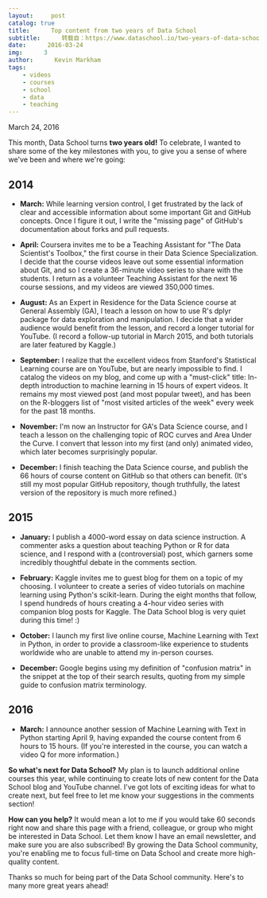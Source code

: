 ```yaml
---
layout:     post
catalog: true
title:      Top content from two years of Data School
subtitle:      转载自：https://www.dataschool.io/two-years-of-data-school/
date:      2016-03-24
img:      3
author:      Kevin Markham
tags:
    - videos
    - courses
    - school
    - data
    - teaching
---
```


March 24, 2016

This month, Data School turns **two years old!** To celebrate, I wanted to share some of the key milestones with you, to give you a sense of where we've been and where we're going:

## 2014

- **March:** While learning version control, I get frustrated by the lack of clear and accessible information about some important Git and GitHub concepts. Once I figure it out, I write the "missing page" of GitHub's documentation about forks and pull requests.

- **April:** Coursera invites me to be a Teaching Assistant for "The Data Scientist's Toolbox," the first course in their Data Science Specialization. I decide that the course videos leave out some essential information about Git, and so I create a 36-minute video series to share with the students. I return as a volunteer Teaching Assistant for the next 16 course sessions, and my videos are viewed 350,000 times.

- **August:** As an Expert in Residence for the Data Science course at General Assembly (GA), I teach a lesson on how to use R's dplyr package for data exploration and manipulation. I decide that a wider audience would benefit from the lesson, and record a longer tutorial for YouTube. (I record a follow-up tutorial in March 2015, and both tutorials are later featured by Kaggle.)

- **September:** I realize that the excellent videos from Stanford's Statistical Learning course are on YouTube, but are nearly impossible to find. I catalog the videos on my blog, and come up with a "must-click" title: In-depth introduction to machine learning in 15 hours of expert videos. It remains my most viewed post (and most popular tweet), and has been on the R-bloggers list of "most visited articles of the week" every week for the past 18 months.

- **November:** I'm now an Instructor for GA's Data Science course, and I teach a lesson on the challenging topic of ROC curves and Area Under the Curve. I convert that lesson into my first (and only) animated video, which later becomes surprisingly popular.

- **December:** I finish teaching the Data Science course, and publish the 66 hours of course content on GitHub so that others can benefit. (It's still my most popular GitHub repository, though truthfully, the latest version of the repository is much more refined.)


## 2015

- **January:** I publish a 4000-word essay on data science instruction. A commenter asks a question about teaching Python or R for data science, and I respond with a (controversial) post, which garners some incredibly thoughtful debate in the comments section.

- **February:** Kaggle invites me to guest blog for them on a topic of my choosing. I volunteer to create a series of video tutorials on machine learning using Python's scikit-learn. During the eight months that follow, I spend hundreds of hours creating a 4-hour video series with companion blog posts for Kaggle. The Data School blog is very quiet during this time! :)

- **October:** I launch my first live online course, Machine Learning with Text in Python, in order to provide a classroom-like experience to students worldwide who are unable to attend my in-person courses.

- **December:** Google begins using my definition of "confusion matrix" in the snippet at the top of their search results, quoting from my simple guide to confusion matrix terminology.


## 2016

- **March:** I announce another session of Machine Learning with Text in Python starting April 9, having expanded the course content from 6 hours to 15 hours. (If you're interested in the course, you can watch a video Q for more information.)


**So what's next for Data School?** My plan is to launch additional online courses this year, while continuing to create lots of new content for the Data School blog and YouTube channel. I've got lots of exciting ideas for what to create next, but feel free to let me know your suggestions in the comments section!

**How can you help?** It would mean a lot to me if you would take 60 seconds right now and share this page with a friend, colleague, or group who might be interested in Data School. Let them know I have an email newsletter, and make sure you are also subscribed! By growing the Data School community, you're enabling me to focus full-time on Data School and create more high-quality content.

Thanks so much for being part of the Data School community. Here's to many more great years ahead!
